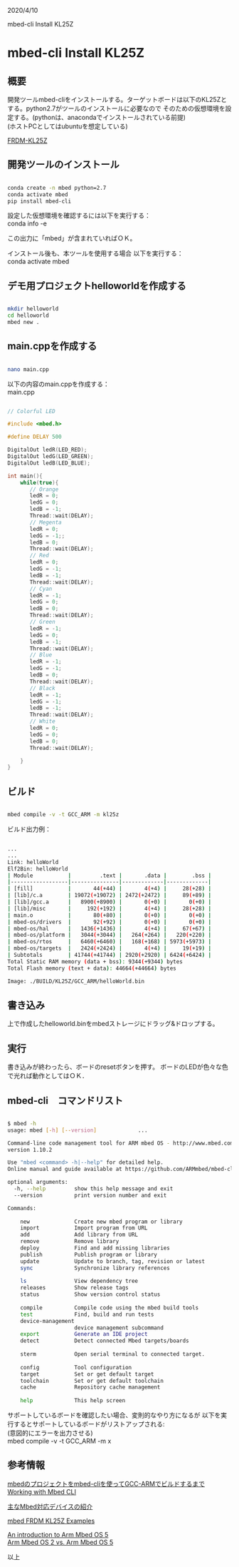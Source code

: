
2020/4/10

mbed-cli Install KL25Z
# mbed-cli Install KL25Z

## 概要
開発ツールmbed-cliをインストールする。ターゲットボードは以下のKL25Zとする。python2.7がツールのインストールに必要なので
そのための仮想環境を設定する。(pythonは、anacondaでインストールされている前提)  
(ホストPCとしてはubuntuを想定している)

[FRDM-KL25Z](https://os.mbed.com/platforms/KL25Z/)     

## 開発ツールのインストール
```bash

conda create -n mbed python=2.7
conda activate mbed
pip install mbed-cli

```
設定した仮想環境を確認するには以下を実行する：  
conda info -e  

この出力に「mbed」が含まれていればＯＫ。

インストール後も、本ツールを使用する場合
以下を実行する：  
conda activate mbed  



## デモ用プロジェクトhelloworldを作成する
```bash

mkdir helloworld
cd helloworld
mbed new .

```

## main.cppを作成する
```bash

nano main.cpp
```
以下の内容のmain.cppを作成する：  
main.cpp
```c++

// Colorful LED

#include <mbed.h>

#define DELAY 500

DigitalOut ledR(LED_RED);
DigitalOut ledG(LED_GREEN);
DigitalOut ledB(LED_BLUE);

int main(){
    while(true){
       // Orange
       ledR = 0;
       ledG = 0;
       ledB = -1;  
       Thread::wait(DELAY);
       // Megenta
       ledR = 0;
       ledG = -1;;
       ledB = 0;  
       Thread::wait(DELAY);
       // Red
       ledR = 0;
       ledG = -1;
       ledB = -1;  
       Thread::wait(DELAY);
       // Cyan
       ledR = -1;
       ledG = 0;
       ledB = 0;  
       Thread::wait(DELAY);
       // Green
       ledR = -1;
       ledG = 0;
       ledB = -1;  
       Thread::wait(DELAY);
       // Blue
       ledR = -1;
       ledG = -1;
       ledB = 0;  
       Thread::wait(DELAY);
       // Black
       ledR = -1;
       ledG = -1;
       ledB = -1;  
       Thread::wait(DELAY);
       // White
       ledR = 0;
       ledG = 0;
       ledB = 0;  
       Thread::wait(DELAY);

    }
}
```

## ビルド
```bash

mbed compile -v -t GCC_ARM -m kl25z

```

ビルド出力例：
```bash

...
...
Link: helloWorld
Elf2Bin: helloWorld
| Module           |         .text |       .data |        .bss |
|------------------|---------------|-------------|-------------|
| [fill]           |       44(+44) |       4(+4) |     28(+28) |
| [lib]/c.a        | 19072(+19072) | 2472(+2472) |     89(+89) |
| [lib]/gcc.a      |   8900(+8900) |       0(+0) |       0(+0) |
| [lib]/misc       |     192(+192) |       4(+4) |     28(+28) |
| main.o           |       80(+80) |       0(+0) |       0(+0) |
| mbed-os/drivers  |       92(+92) |       0(+0) |       0(+0) |
| mbed-os/hal      |   1436(+1436) |       4(+4) |     67(+67) |
| mbed-os/platform |   3044(+3044) |   264(+264) |   220(+220) |
| mbed-os/rtos     |   6460(+6460) |   168(+168) | 5973(+5973) |
| mbed-os/targets  |   2424(+2424) |       4(+4) |     19(+19) |
| Subtotals        | 41744(+41744) | 2920(+2920) | 6424(+6424) |
Total Static RAM memory (data + bss): 9344(+9344) bytes
Total Flash memory (text + data): 44664(+44664) bytes

Image: ./BUILD/KL25Z/GCC_ARM/helloWorld.bin
```

## 書き込み
上で作成したhelloworld.binをmbedストレージにドラッグ&ドロップする。

## 実行
書き込みが終わったら、ボードのresetボタンを押す。
ボードのLEDが色々な色で光れば動作としてはＯＫ．

## mbed-cli　コマンドリスト
```bash

$ mbed -h
usage: mbed [-h] [--version]             ...

Command-line code management tool for ARM mbed OS - http://www.mbed.com
version 1.10.2

Use "mbed <command> -h|--help" for detailed help.
Online manual and guide available at https://github.com/ARMmbed/mbed-cli

optional arguments:
  -h, --help         show this help message and exit
  --version          print version number and exit

Commands:
             
    new              Create new mbed program or library
    import           Import program from URL
    add              Add library from URL
    remove           Remove library
    deploy           Find and add missing libraries
    publish          Publish program or library
    update           Update to branch, tag, revision or latest
    sync             Synchronize library references
                     
    ls               View dependency tree
    releases         Show release tags
    status           Show version control status
                     
    compile          Compile code using the mbed build tools
    test             Find, build and run tests
    device-management
                     device management subcommand
    export           Generate an IDE project
    detect           Detect connected Mbed targets/boards
                     
    sterm            Open serial terminal to connected target.
                     
    config           Tool configuration
    target           Set or get default target
    toolchain        Set or get default toolchain
    cache            Repository cache management
                     
    help             This help screen
```
サポートしているボードを確認したい場合、変則的なやり方になるが
以下を実行するとサポートしているボードがリストアップされる:  
(意図的にエラーを出力させる)  
mbed compile -v -t GCC_ARM -m x   


## 参考情報

[mbedのプロジェクトをmbed-cliを使ってGCC-ARMでビルドするまで](https://tsubakicraft.wordpress.com/2017/07/06/mbed%E3%81%AE%E3%83%97%E3%83%AD%E3%82%B8%E3%82%A7%E3%82%AF%E3%83%88%E3%82%92mbed-cli%E3%82%92%E4%BD%BF%E3%81%A3%E3%81%A6gcc-arm%E3%81%A7%E3%83%93%E3%83%AB%E3%83%89%E3%81%99%E3%82%8B%E3%81%BE%E3%81%A7/)  
[Working with Mbed CLI](https://os.mbed.com/docs/mbed-os/v5.15/tools/working-with-mbed-cli.html)   

[主なMbed対応デバイスの紹介](https://www.aps-web.jp/academy/mbed/573/)  

[mbed FRDM KL25Z Examples](https://os.mbed.com/handbook/mbed-FRDM-KL25Z-Examples)  


[An introduction to Arm Mbed OS 5](https://os.mbed.com/docs/mbed-os/v5.15/introduction/index.html#tools)   
[Arm Mbed OS 2 vs. Arm Mbed OS 5](https://os.mbed.com/docs/mbed-os/v5.15/introduction/versions-and-releases.html)  


以上

